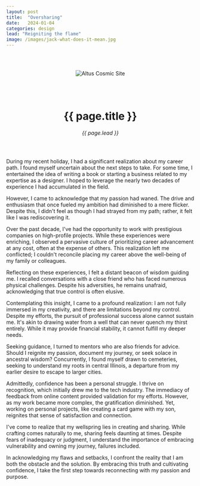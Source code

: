 ```yaml
---
layout: post
title:  "Oversharing"
date:   2024-01-04
categories: design 
lead: "Reigniting the flame"
image: /images/jack-what-does-it-mean.jpg
---
```


<div style="margin: 0 auto; text-align:center;padding:45px 0;">
<div style="padding-bottom: 50px;"><img src="{{ page.image }}" alt="Altus Cosmic Site" /></div>
<h1>{{ page.title }}</h1>
<em>{{ page.lead }}</em>
</div>

During my recent holiday, I had a significant realization about my career path. I found myself uncertain about the next steps to take. For some time, I entertained the idea of writing a book or starting a business related to my expertise as a designer. I hoped to leverage the nearly two decades of experience I had accumulated in the field.

However, I came to acknowledge that my passion had waned. The drive and enthusiasm that once fueled my ambition had diminished to a mere flicker. Despite this, I didn't feel as though I had strayed from my path; rather, it felt like I was rediscovering it.

Over the past decade, I've had the opportunity to work with prestigious companies on high-profile projects. While these experiences were enriching, I observed a pervasive culture of prioritizing career advancement at any cost, often at the expense of others. This realization left me conflicted; I couldn't reconcile placing my career above the well-being of my family or colleagues.

Reflecting on these experiences, I felt a distant beacon of wisdom guiding me. I recalled conversations with a close friend who has faced numerous physical challenges. Despite his adversities, he remains unafraid, acknowledging that true control is often elusive.

Contemplating this insight, I came to a profound realization: I am not fully immersed in my creativity, and there are limitations beyond my control. Despite my efforts, the pursuit of professional success alone cannot sustain me. It's akin to drawing water from a well that can never quench my thirst entirely. While it may provide financial stability, it cannot fulfill my deeper needs.

Seeking guidance, I turned to mentors who are also friends for advice. Should I reignite my passion, document my journey, or seek solace in ancestral wisdom? Concurrently, I found myself drawn to cemeteries, seeking to understand my roots in central Illinois, a departure from my earlier desire to escape to larger cities.

Admittedly, confidence has been a personal struggle. I thrive on recognition, which initially drew me to the tech industry. The immediacy of feedback from online content provided validation for my efforts. However, as my work became more complex, the gratification diminished. Yet, working on personal projects, like creating a card game with my son, reignites that sense of satisfaction and connection.

I've come to realize that my wellspring lies in creating and sharing. While crafting comes naturally to me, sharing feels daunting at times. Despite fears of inadequacy or judgment, I understand the importance of embracing vulnerability and owning my journey, failures included.

In acknowledging my flaws and setbacks, I confront the reality that I am both the obstacle and the solution. By embracing this truth and cultivating confidence, I take the first step towards reconnecting with my passion and purpose.